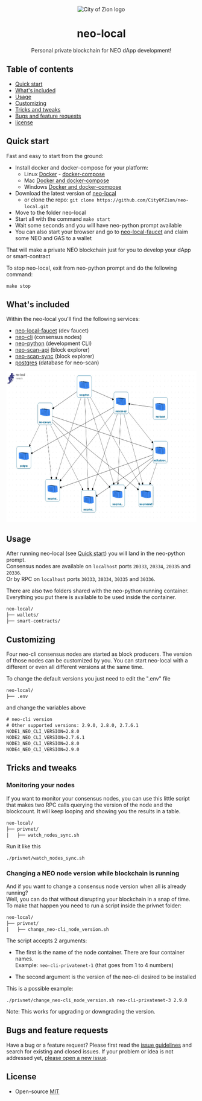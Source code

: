 <p align="center">
  <img
    src="http://res.cloudinary.com/vidsy/image/upload/v1503160820/CoZ_Icon_DARKBLUE_200x178px_oq0gxm.png"
    width="150px"
    alt="City of Zion logo">
</p>

<h1 align="center">neo-local</h1>

<p align="center">
  Personal private blockchain for NEO dApp development!
</p>


## Table of contents

- [Quick start](#quick-start)
- [What's included](#whats-included)
- [Usage](#usage)
- [Customizing](#customizing)
- [Tricks and tweaks](#tricks-and-tweaks)
- [Bugs and feature requests](#bugs-and-feature-requests)
- [license](#license)

## Quick start

Fast and easy to start from the ground:

- Install docker and docker-compose for your platform: 
    - Linux [Docker](https://store.docker.com/search?offering=community&operating_system=linux&q=&type=edition) - [docker-compose](https://docs.docker.com/compose/install/#install-compose)
    - Mac [Docker and docker-compose](https://docs.docker.com/docker-for-mac/install/)
    - Windows [Docker and docker-compose](https://docs.docker.com/docker-for-windows/install/)
- Download the latest version of [neo-local](https://github.com/CityOfZion/neo-local/archive/master.zip)
    - or clone the repo: `git clone https://github.com/CityOfZion/neo-local.git`
- Move to the folder neo-local
- Start all with the command `make start`
- Wait some seconds and you will have neo-python prompt available
- You can also start your browser and go to [neo-local-faucet](http://localhost:4002) and claim some NEO and GAS to a wallet

That will make a private NEO blockchain just for you to develop your dApp or smart-contract

To stop neo-local, exit from neo-python prompt and do the following command:
```
make stop
```

## What's included

Within the neo-local you'll find the following services:

- [neo-local-faucet](https://github.com/CityOfZion/neo-local-faucet) (dev faucet)
- [neo-cli](https://github.com/neo-project/neo-cli) (consensus nodes)
- [neo-python](https://github.com/CityOfZion/neo-python) (development CLI)
- [neo-scan-api](https://github.com/CityOfZion/neo-scan) (block explorer)
- [neo-scan-sync](https://github.com/CityOfZion/neo-scan) (block explorer)
- [postgres](https://hub.docker.com/_/postgres/) (database for neo-scan)

<img src="./assets/neo-local_ecosystem.jpg" width="800" height="400" />

## Usage

After running neo-local (see [Quick start](#quick-start)) you will land in the neo-python prompt.<br>
Consensus nodes are available on `localhost` ports `20333`, `20334`, `20335` and `20336`.<br>
Or by RPC on `localhost` ports `30333`, `30334`, `30335` and `30336`.

There are also two folders shared with the neo-python running container. Everything you put there is available to be used inside the container.
```
neo-local/
├── wallets/
├── smart-contracts/
```

## Customizing

Four neo-cli consensus nodes are started as block producers. The version of those nodes can be customized by you.
You can start neo-local with a different or even all different versions at the same time.

To change the default versions you just need to edit the ".env" file
```
neo-local/
├── .env
```
and change the variables above
```
# neo-cli version
# Other supported versions: 2.9.0, 2.8.0, 2.7.6.1
NODE1_NEO_CLI_VERSION=2.8.0
NODE2_NEO_CLI_VERSION=2.7.6.1
NODE3_NEO_CLI_VERSION=2.8.0
NODE4_NEO_CLI_VERSION=2.9.0
```

## Tricks and tweaks

### Monitoring your nodes

If you want to monitor your consensus nodes, you can use this little script that makes two RPC calls querying the version of the node and the blockcount. It will keep looping and showing you the results in a table.
```
neo-local/
├── privnet/
│   ├── watch_nodes_sync.sh
```
Run it like this
```
./privnet/watch_nodes_sync.sh
```

### Changing a NEO node version while blockchain is running
And if you want to change a consensus node version when all is already running?<br>
Well, you can do that without disrupting your blockchain in a snap of time.<br>
To make that happen you need to run a script inside the privnet folder:
```
neo-local/
├── privnet/
│   ├── change_neo-cli_node_version.sh
```
The script accepts 2 arguments:

- The first is the name of the node container. There are four container names.<br>
Example: `neo-cli-privatenet-1` (that goes from 1 to 4 numbers)

- The second argument is the version of the neo-cli desired to be installed

This is a possible example:
```
./privnet/change_neo-cli_node_version.sh neo-cli-privatenet-3 2.9.0
```
Note: This works for upgrading or downgrading the version.
## Bugs and feature requests

Have a bug or a feature request? Please first read the [issue guidelines](https://github.com/CityOfZion/neo-local/CONTRIBUTING.md) and search for existing and closed issues. If your problem or idea is not addressed yet, [please open a new issue](https://github.com/CityOfZion/neo-local/issues/new/choose).

## License

- Open-source [MIT](https://github.com/CityOfZion/neo-local/blob/master/LICENSE)
